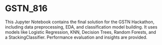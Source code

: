 # GSTN_816
This Jupyter Notebook contains the final solution for the GSTN Hackathon, including data preprocessing, EDA, and classification model building. It uses models like Logistic Regression, KNN, Decision Trees, Random Forests, and a StackingClassifier. Performance evaluation and insights are provided.

